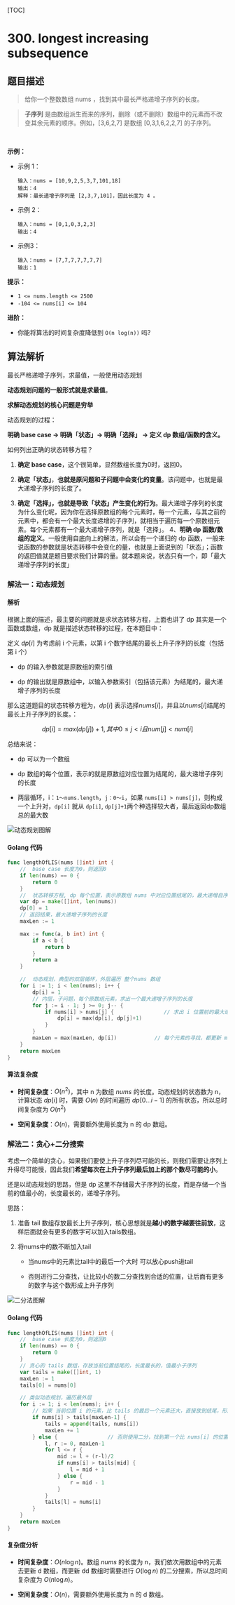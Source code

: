 [TOC]

# 300. longest increasing subsequence

## 题目描述

>  给你一个整数数组 nums ，找到其中最长严格递增子序列的长度。

> **子序列** 是由数组派生而来的序列，删除（或不删除）数组中的元素而不改变其余元素的顺序。例如，[3,6,2,7] 是数组 [0,3,1,6,2,2,7] 的子序列。

 

**示例：**

- 示例 1：
  
  ```shell
  输入：nums = [10,9,2,5,3,7,101,18]
  输出：4
  解释：最长递增子序列是 [2,3,7,101]，因此长度为 4 。
  ```

- 示例 2：
  
  ```shell
  输入：nums = [0,1,0,3,2,3]
  输出：4
  ```

- 示例3：
  
  ```shell
  输入：nums = [7,7,7,7,7,7,7]
  输出：1
  ```

**提示：**

- `1 <= nums.length <= 2500`
- `-104 <= nums[i] <= 104`

**进阶：**

- 你能将算法的时间复杂度降低到 `O(n log(n))` 吗?

## 算法解析

最长严格递增子序列，求最值，一般使用动态规划

**动态规划问题的⼀般形式就是求最值**。

**求解动态规划的核⼼问题是穷举**

动态规划的过程：

**明确 base case -> 明确「状态」-> 明确「选择」 -> 定义 dp 数组/函数的含义。**

如何列出正确的状态转移⽅程？

1. **确定 base case**，这个很简单，显然数组长度为0时，返回0。

2. **确定「状态」**，**也就是原问题和⼦问题中会变化的变量**。该问题中，也就是最大递增子序列的长度了。

3. **确定「选择」，也就是导致「状态」产⽣变化的⾏为**。最大递增子序列的长度为什么变化呢，因为你在选择原数组的每个元素时，每一个元素，与其之前的元素中，都会有一个最大长度递增的子序列，就相当于遍历每一个原数组元素。每个元素都有一个最大递增子序列，就是「选择」。
   4、**明确 dp 函数/数组的定义**。一般使用自底向上的解法，所以会有⼀个递归的 dp 函数，⼀般来说函数的参数就是状态转移中会变化的量，也就是上⾯说到的「状态」；函数的返回值就是题⽬要求我们计算的量。就本题来说，状态只有⼀个，即「最大递增子序列的长度」

### 解法一：动态规划

#### 解析

根据上面的描述，最主要的问题就是求状态转移方程，上面也讲了 dp 其实是一个函数或数组，dp 就是描述状态转移的过程，在本题目中：

定义 $\textit{dp}[i]$ 为考虑前 i 个元素，以第 i 个数字结尾的最长上升子序列的长度（包括第 i 个）

- dp 的输入参数就是原数组的索引值

- dp 的输出就是原数组中，以输入参数索引（包括该元素）为结尾的，最大递增子序列的长度

那么这道题目的状态转移方程为，$\textit{dp}[i]$ 表示选择$\textit{nums}[i]$，并且以$\textit{nums}[i]$结尾的最长上升子序列的长度。：

$$
dp[i]=max(dp[j])+1,其中0≤j<i且num[j]<num[i]
$$

总结来说：

- dp 可以为一个数组

- dp 数组的每个位置，表示的就是原数组对应位置为结尾的，最大递增子序列的长度

- 两层循环，i：`1～nums.length`，`j：0～i`，如果 `nums[i] > nums[j]`，则构成一个上升对，`dp[i]` 就从 `dp[i]`, `dp[j]+1`两个种选择较大者，最后返回dp数组总的最大数

![动态规划图解](https://github.com/Nevermore12321/LeetCode/blob/dev/Binay-Search/300_longest_increasing_subsequence/300%E6%9C%80%E9%95%BF%E9%80%92%E5%A2%9E%E5%AD%90%E5%BA%8F%E5%88%97%E5%9B%BE%E8%A7%A3.gif?raw=true)

#### Golang 代码

```go
func lengthOfLIS(nums []int) int {
    //  base case 长度为0，则返回0
    if len(nums) == 0 {
        return 0
    }
    //  状态转移方程, dp 每个位置，表示原数组 nums 中对应位置结尾的，最大递增自序列的长度
    var dp = make([]int, len(nums))
    dp[0] = 1
    // 返回结果，最大递增子序列的长度
    maxLen := 1

    max := func(a, b int) int {
        if a < b {
            return b
        }
        return a
    }

    //  动态规划，典型的双层循环，外层遍历 整个nums 数组
    for i := 1; i < len(nums); i++ {
        dp[i] = 1
        // 内层，子问题，每个原数组元素，求出一个最大递增子序列的长度
        for j := i - 1; j >= 0; j-- {
            if nums[i] > nums[j] {                // 求出 i 位置前的最大递增子序列，并且 nums[i] 比子序列的最后一个元素大，才可以合并成一个更大的子序列
                dp[i] = max(dp[i], dp[j]+1)
            }
        }
        maxLen = max(maxLen, dp[i])            // 每个元素的寻找，都更新 maxLen ，如果长度更大，就更新
    }
    return maxLen
}
```

#### 算法复杂度

- **时间复杂度**：$O(n^2)$，其中 n 为数组 $\textit{nums}$ 的长度。动态规划的状态数为 n，计算状态 $dp[i]$ 时，需要 $O(n)$ 的时间遍历 $dp[0 \ldots i-1]$ 的所有状态，所以总时间复杂度为 $O(n^2)$

- **空间复杂度**：$O(n)$，需要额外使用长度为 n 的 dp 数组。

### 解法二：贪心+二分搜索

考虑一个简单的贪心，如果我们要使上升子序列尽可能的长，则我们需要让序列上升得尽可能慢，因此我们**希望每次在上升子序列最后加上的那个数尽可能的小**。

还是以动态规划的思路，但是 dp 这里不存储最大子序列的长度，而是存储一个当前的值最小的，长度最长的，递增子序列。

思路：

1. 准备 tail 数组存放最长上升子序列，核心思想就是**越小的数字越要往前放**，这样后面就会有更多的数字可以加入tails数组。

2. 将nums中的数不断加入tail
   
   - 当nums中的元素比tail中的最后一个大时 可以放心push进tail
   
   - 否则进行二分查找，让比较小的数二分查找到合适的位置，让后面有更多的数字与这个数形成上升子序列

![二分法图解](https://github.com/Nevermore12321/LeetCode/blob/dev/Binay-Search/300_longest_increasing_subsequence/300%E6%9C%80%E9%95%BF%E9%80%92%E5%A2%9E%E5%AD%90%E5%BA%8F%E5%88%97%E5%9B%BE%E8%A7%A3.gif?raw=true)

#### Golang 代码

```go
func lengthOfLIS(nums []int) int {
    //  base case 长度为0，则返回0
    if len(nums) == 0 {
        return 0
    }
    // 贪心的 tails 数组，存放当前位置结尾的，长度最长的，值最小子序列
    var tails = make([]int, 1)
    maxLen := 1
    tails[0] = nums[0]

    // 类似动态规划，遍历最外层
    for i := 1; i < len(nums); i++ {
        // 如果 当前位置 i 的元素，比 tails 的最后一个元素还大，直接放到结尾，形成一个更长的子序列
        if nums[i] > tails[maxLen-1] {
            tails = append(tails, nums[i])
            maxLen += 1
        } else {                // 否则使用二分，找到第一个比 nums[i] 的位置，替换
            l, r := 0, maxLen-1
            for l <= r {
                mid := l + (r-l)/2
                if nums[i] > tails[mid] {
                    l = mid + 1
                } else {
                    r = mid - 1
                }
            }
            tails[l] = nums[i]
        }
    }
    return maxLen
}
```

#### 复杂度分析

- **时间复杂度**：$O(n\log n)$。数组 $\textit{nums}$ 的长度为 n，我们依次用数组中的元素去更新 d 数组，而更新 dd 数组时需要进行 $O(\log n)$ 的二分搜索，所以总时间复杂度为 $O(n\log n)$。

- **空间复杂度**：$O(n)$，需要额外使用长度为 n 的 d 数组。
